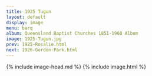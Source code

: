 ```yaml
---
title: 1925 Tugun
layout: default
display: image
menu: barq
album: Queensland Baptist Churches 1851-1960 Album
image: 1925-Tugun.jpg
prev: 1925-Rosalie.html
next: 1926-Gordon-Park.html
---
```

{% include image-head.md %}
{% include image.html %}